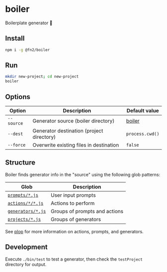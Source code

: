 # boiler

Boilerplate generator 🥘

## Install

```bash
npm i -g @fn2/boiler
```

## Run

```bash
mkdir new-project; cd new-project
boiler
```

## Options

| Option     | Description                               | Default value                                                 |
| ---------- | ----------------------------------------- | ------------------------------------------------------------- |
| `--source` | Generator source (boiler directory)       | [boiler](https://github.com/winton/boiler/tree/master/boiler) |
| `--dest`   | Generator destination (project directory) | `process.cwd()`                                               |
| `--force`  | Overwrite existing files in destination   | `false`                                                       |

## Structure

Boiler finds generator info in the "source" using the following glob patterns:

| Glob                                                                                | Description                   |
| ----------------------------------------------------------------------------------- | ----------------------------- |
| [`prompts/*.js`](https://github.com/winton/boiler/tree/master/boiler/prompts)       | User input prompts            |
| [`actions/*/*.js`](https://github.com/winton/boiler/tree/master/boiler/actions)     | Actions to perform            |
| [`generators/*.js`](https://github.com/winton/boiler/tree/master/boiler/generators) | Groups of prompts and actions |
| [`projects/*.js`](https://github.com/winton/boiler/tree/master/boiler/projects)     | Groups of generators          |

See [plop](https://plopjs.com) for more information on actions, prompts, and generators.

## Development

Execute `./bin/test` to test a generator, then check the `testProject` directory for output.
